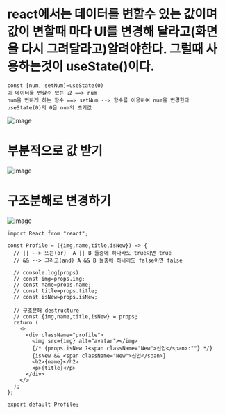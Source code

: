 # react에서는 데이터를 변할수 있는 값이며 값이 변할때 마다 UI를 변경해 달라고(화면을 다시 그려달라고)알려야한다. 그럴때 사용하는것이 useState()이다.

```
const [num, setNum]=useState(0)
이 데이터를 변할수 있는 값 ==> num
num을 변하게 하는 함수 ==> setNum --> 함수를 이용하여 num을 변경한다
useState(0)의 0은 num의 초기값
```

![image](https://github.com/Sary556/react/assets/141836031/550f2b69-0dce-4744-8e7f-e542f1424e98)


# 부분적으로 값 받기 

![image](https://github.com/Sary556/react/assets/141836031/5f46d91e-52aa-40c3-a9ed-dc2e605f0247)




# 구조분해로 변경하기

![image](https://github.com/Sary556/react/assets/141836031/76c85bb9-b16b-42ba-9e5a-ae1c4701b38d)

```
import React from "react";

const Profile = ({img,name,title,isNew}) => {
  // || --> 또는(or)  A || B 둘중에 하나라도 true이면 true
  // && --> 그리고(and) A && B 둘중에 하나라도 false이면 false

  // console.log(props)
  // const img=props.img;
  // const name=props.name;
  // const title=props.title;
  // const isNew=props.isNew;
  
  // 구조분해 destructure
  // const {img,name,title,isNew} = props;
  return (
    <>
      <div className="profile">
        <img src={img} alt="avatar"></img>
        {/* {props.isNew ?<span className="New">신입</span>:""} */}
        {isNew && <span className="New">신입</span>}
        <h2>{name}</h2>
        <p>{title}</p>
      </div>
    </>
  );
};

export default Profile;
```
